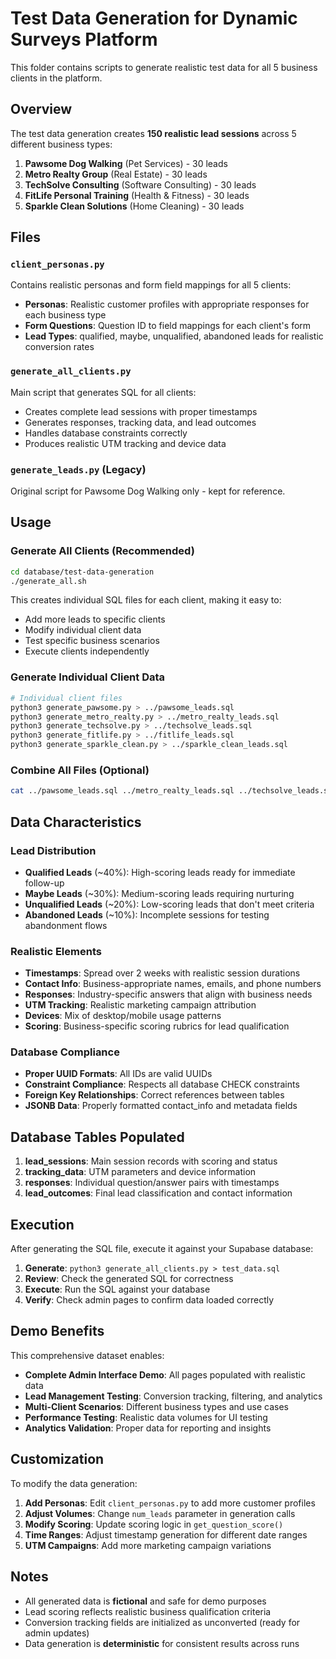 # Test Data Generation for Dynamic Surveys Platform

This folder contains scripts to generate realistic test data for all 5 business clients in the platform.

## Overview

The test data generation creates **150 realistic lead sessions** across 5 different business types:

1. **Pawsome Dog Walking** (Pet Services) - 30 leads
2. **Metro Realty Group** (Real Estate) - 30 leads  
3. **TechSolve Consulting** (Software Consulting) - 30 leads
4. **FitLife Personal Training** (Health & Fitness) - 30 leads
5. **Sparkle Clean Solutions** (Home Cleaning) - 30 leads

## Files

### `client_personas.py`
Contains realistic personas and form field mappings for all 5 clients:
- **Personas**: Realistic customer profiles with appropriate responses for each business type
- **Form Questions**: Question ID to field mappings for each client's form
- **Lead Types**: qualified, maybe, unqualified, abandoned leads for realistic conversion rates

### `generate_all_clients.py`
Main script that generates SQL for all clients:
- Creates complete lead sessions with proper timestamps
- Generates responses, tracking data, and lead outcomes
- Handles database constraints correctly
- Produces realistic UTM tracking and device data

### `generate_leads.py` (Legacy)
Original script for Pawsome Dog Walking only - kept for reference.

## Usage

### Generate All Clients (Recommended)
```bash
cd database/test-data-generation
./generate_all.sh
```

This creates individual SQL files for each client, making it easy to:
- Add more leads to specific clients
- Modify individual client data  
- Test specific business scenarios
- Execute clients independently

### Generate Individual Client Data
```bash
# Individual client files
python3 generate_pawsome.py > ../pawsome_leads.sql
python3 generate_metro_realty.py > ../metro_realty_leads.sql
python3 generate_techsolve.py > ../techsolve_leads.sql
python3 generate_fitlife.py > ../fitlife_leads.sql
python3 generate_sparkle_clean.py > ../sparkle_clean_leads.sql
```

### Combine All Files (Optional)
```bash
cat ../pawsome_leads.sql ../metro_realty_leads.sql ../techsolve_leads.sql ../fitlife_leads.sql ../sparkle_clean_leads.sql > ../all_clients_leads.sql
```

## Data Characteristics

### Lead Distribution
- **Qualified Leads** (~40%): High-scoring leads ready for immediate follow-up
- **Maybe Leads** (~30%): Medium-scoring leads requiring nurturing  
- **Unqualified Leads** (~20%): Low-scoring leads that don't meet criteria
- **Abandoned Leads** (~10%): Incomplete sessions for testing abandonment flows

### Realistic Elements
- **Timestamps**: Spread over 2 weeks with realistic session durations
- **Contact Info**: Business-appropriate names, emails, and phone numbers
- **Responses**: Industry-specific answers that align with business needs
- **UTM Tracking**: Realistic marketing campaign attribution
- **Devices**: Mix of desktop/mobile usage patterns
- **Scoring**: Business-specific scoring rubrics for lead qualification

### Database Compliance
- **Proper UUID Formats**: All IDs are valid UUIDs
- **Constraint Compliance**: Respects all database CHECK constraints
- **Foreign Key Relationships**: Correct references between tables
- **JSONB Data**: Properly formatted contact_info and metadata fields

## Database Tables Populated

1. **lead_sessions**: Main session records with scoring and status
2. **tracking_data**: UTM parameters and device information
3. **responses**: Individual question/answer pairs with timestamps
4. **lead_outcomes**: Final lead classification and contact information

## Execution

After generating the SQL file, execute it against your Supabase database:

1. **Generate**: `python3 generate_all_clients.py > test_data.sql`
2. **Review**: Check the generated SQL for correctness
3. **Execute**: Run the SQL against your database
4. **Verify**: Check admin pages to confirm data loaded correctly

## Demo Benefits

This comprehensive dataset enables:
- **Complete Admin Interface Demo**: All pages populated with realistic data
- **Lead Management Testing**: Conversion tracking, filtering, and analytics
- **Multi-Client Scenarios**: Different business types and use cases
- **Performance Testing**: Realistic data volumes for UI testing
- **Analytics Validation**: Proper data for reporting and insights

## Customization

To modify the data generation:

1. **Add Personas**: Edit `client_personas.py` to add more customer profiles
2. **Adjust Volumes**: Change `num_leads` parameter in generation calls
3. **Modify Scoring**: Update scoring logic in `get_question_score()`
4. **Time Ranges**: Adjust timestamp generation for different date ranges
5. **UTM Campaigns**: Add more marketing campaign variations

## Notes

- All generated data is **fictional** and safe for demo purposes
- Lead scoring reflects realistic business qualification criteria  
- Conversion tracking fields are initialized as unconverted (ready for admin updates)
- Data generation is **deterministic** for consistent results across runs